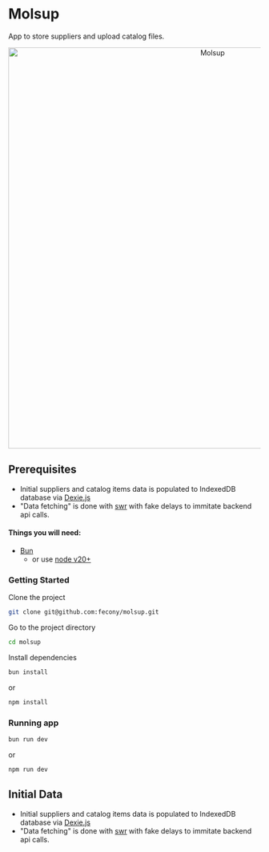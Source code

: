 # Molsup

App to store suppliers and upload catalog files.

<p align="center"><img src="https://github.com/user-attachments/assets/b50a932e-50a3-4e9c-9ac3-91612515c093" width="800" alt="Molsup"></p>

## Prerequisites

- Initial suppliers and catalog items data is populated to IndexedDB database via [Dexie.js](https://dexie.org/)
- "Data fetching" is done with [swr](https://swr.vercel.app/) with fake delays to immitate backend api calls.

#### Things you will need:

- [Bun](https://bun.sh/)
  - or use [node v20+](https://nodejs.org/en)

### Getting Started

Clone the project

```bash
git clone git@github.com:fecony/molsup.git
```

Go to the project directory

```bash
cd molsup
```

Install dependencies

```bash
bun install
```

or

```bash
npm install
```

### Running app

```bash
bun run dev
```

or

```bash
npm run dev
```

## Initial Data

- Initial suppliers and catalog items data is populated to IndexedDB database via [Dexie.js](https://dexie.org/)
- "Data fetching" is done with [swr](https://swr.vercel.app/) with fake delays to immitate backend api calls.
